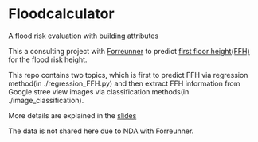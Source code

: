 # Floodcalculator

A flood risk evaluation with building attributes

This a consulting project with [Forreunner](https://www.withforerunner.com/) to predict [first floor height(FFH)](https://www.fema.gov/media-library-data/20130726-1537-20490-8154/fema499_1_4.pdf)  for the flood risk height. 

This repo contains two topics, which is first to predict FFH via regression method(in ./regression_FFH.py) and then extract FFH information from Google stree view images via classification methods(in ./image_classification). 

More details are explained in the [slides](https://docs.google.com/presentation/d/1sNwcPHI9Puw8WYK9wWDfNOixRx7JQtxzC4gQh5Uu3qY/edit#slide=id.p)

The data is not shared here due to NDA with Forreunner.
